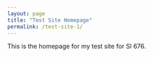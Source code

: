 ```yaml
---
layout: page
title: "Test Site Homepage"
permalink: /test-site-1/ 
---
```


This is the homepage for my test site for SI 676. 
